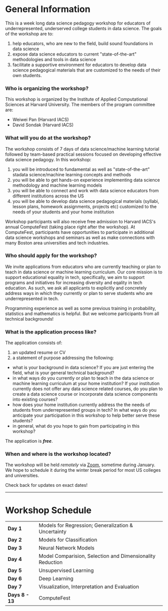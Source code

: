 # General Information
This is a week long data science pedagogy workshop for educators of underrepresented, underserved college students in data science. The goals of the workshop are to: 
1. help educators, who are new to the field, build sound foundations in data science
2. expose data science educators to current "state-of-the-art" methodologies and tools in data science
3. facilitate a supportive environment for educators to develop data science pedagogical materials that are customized to the needs of their own students. 

### Who is organizing the workshop?

This workshop is organized by the Institute of Applied Computational Sciences at Harvard University. The members of the program committee are:
- Weiwei Pan (Harvard IACS)
- David Sondak (Harvard IACS)

### What will you do at the workshop?
The workshop consists of 7 days of data science/machine learning tutorial followed by team-based practical sessions focused on developing effective data science pedagogy. In this workshop:
1.  you will be introduced to fundamental as well as "state-of-the-art" stadata science/machine learning concepts and methods
2.  you will be able to get hands-on experience implementing data science methodology and machine learning models
3.  you will be able to connect and work with data science educators from different institutions across the US
4.  you will be able to develop data science pedagogical materials (syllabi, lesson plans, homework assignments, projects etc) customized to the needs of your students and your home institution 

Workshop participants will also receive free admission to Harvard IACS's annual ComputeFest (taking place right after the workshop). At ComputeFest, participants have opportunities to participate in additional data science workshops and seminars as well as make connections with many Boston area universities and tech industries. 

### Who should apply for the workshop?
We invite applications from educators who are currently teaching or plan to teach in data science or machine learning curriculum. Our core mission is to support educational equality in tech, specifically, we aim to support programs and initiatives for increasing diversity and eqality in tech education. As such, we ask all applicants to explicitly and concretely address ways in which they currently or plan to serve students who are underrepresented in tech. 

Programming experience as well as some previous training in probability, statistics and mathematics is helpful. But we welcome participants from all technical backgrounds!

### What is the application process like?
The application consists of:
1. an updated resume or CV
2. a statement of purpose addressing the following:
 - what is your background in data science? If you are just entering the field, what is your general technical background?
 - in what ways do you currently or plan to teach in the data science or machine learning curriculum at your home institution? If your institution currently does not offer any data science related courses, do you plan to create a data science course or incorporate data science components into existing courses?
 - how does your home institution currently address the the needs of students from underrepresented groups in tech? In what ways do you anticipate your participation in this workshop to help better serve these students?
 - in general, what do you hope to gain from participating in this workshop?

The application is ***free***.

### When and where is the workshop located?

The workshop will be held *remotely* via [Zoom](https://zoom.us), sometime during January. We hope to schedule it during the winter break period for most US colleges and universities. 

Check back for updates on exact dates!

---

# Workshop Schedule
<table>
  <tr>
    <td><b>Day 1</b></td>
    <td>Models for Regression; Generalization & Uncertainty</td>
  </tr>
  <tr>
    <td><b>Day 2</b></td>
    <td>Models for Classification</td>
  </tr>
  <tr>
    <td><b>Day 3</b></td> 
    <td>Neural Network Models</td>
  </tr>
  <tr>
    <td><b>Day 4</b></td> 
    <td>Model Comparision, Selection and Dimensionality Reduction</td>
  </tr>
  <tr>
    <td><b>Day 5</b></td> 
    <td>Unsupervised Learning</td>
  </tr>
  <tr>
    <td><b>Day 6</b></td> 
    <td>Deep Learning</td>
  </tr>
  <tr>
    <td><b>Day 7</b></td> 
    <td>Visualization, Interpretation and Evaluation</td>
  </tr>
  <tr>
    <td><b>Days 8 - 13</b></td> 
    <td>ComputeFest</td>
  </tr>
</table>


